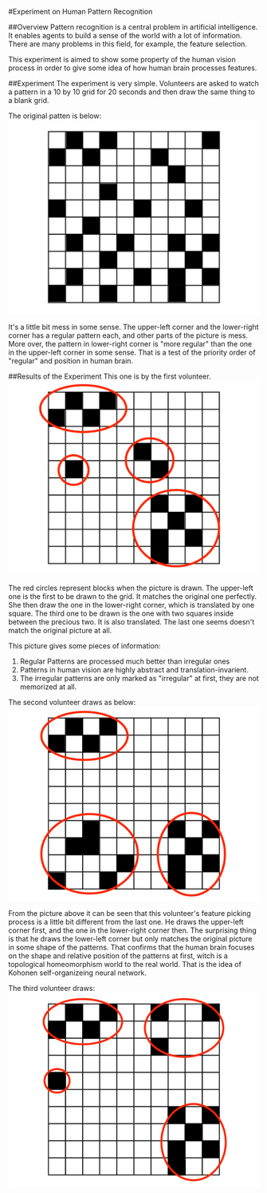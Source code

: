 #Experiment on Human Pattern Recognition

##Overview
Pattern recognition is a central problem in artificial intelligence. It enables agents to build a sense of the world with a lot of information. There are many problems in this field, for example,  the feature selection.

This experiment is aimed to show some property of the human vision process in order to give some idea of how human brain processes features.

##Experiment
The experiment is very simple. Volunteers are asked to watch a pattern in a 10 by 10 grid for 20 seconds and then draw the same thing to a blank grid.

The original patten is below:
![pic1](grid_original.png)

It's a little bit mess in some sense. The upper-left corner and the lower-right corner has a regular pattern each, and other parts of the picture is mess. More over, the pattern in lower-right corner is "more regular" than the one in the upper-left corner in some sense. That is a test of the priority order of "regular" and position in human brain.

##Results of the Experiment
This one is by the first volunteer.
![pic2](grid_zhai.gif)

The red circles represent blocks when the picture is drawn. The upper-left one is the first to be drawn to the grid. It matches the original one perfectly. She then draw the one in the lower-right corner, which is translated by one square. The third one to be drawn is the one with two squares inside between the precious two. It is also translated. The last one seems doesn't match the original picture at all.

This picture gives some pieces of information:
1. Regular Patterns are processed much better than irregular ones
2. Patterns in human vision are highly abstract and translation-invarient.
3. The irregular patterns are only marked as "irregular" at first, they are not memorized at all.

The second volunteer draws as below:
![pic3](grid_gao.gif)

From the picture above it can be seen that this volunteer's feature picking process is a little bit different from the last one. He draws the upper-left corner first, and the one in the lower-right corner then. The surprising thing is that he draws the lower-left corner but only matches the original picture in some shape of the patterns. That confirms that the human brain focuses on the shape and relative position of the patterns at first, witch is a topological homeomorphism world to the real world. That is the idea of Kohonen self-organizeing neural network.

The third volunteer draws:
![pic4](grid_blank.gif)
